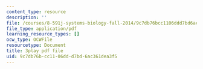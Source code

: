 ```yaml
---
content_type: resource
description: ''
file: /courses/8-591j-systems-biology-fall-2014/9c7db76bcc1106ddd7bd6ac361dea3f5_9yGxpWVWYDY.pdf
file_type: application/pdf
learning_resource_types: []
ocw_type: OCWFile
resourcetype: Document
title: 3play pdf file
uid: 9c7db76b-cc11-06dd-d7bd-6ac361dea3f5
---
```

